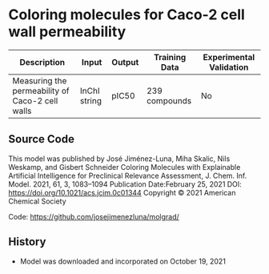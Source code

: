 # Coloring molecules for Caco-2 cell wall permeability

| Description | Input  | Output  | Training Data | Experimental Validation |
| ------- | --- | --- | --- | --- |
| Measuring the permeability of Caco-2 cell walls | InChI string | pIC50 | 239 compounds | No |

## Source Code
This model was published by José Jiménez-Luna, Miha Skalic, Nils Weskamp, and Gisbert Schneider Coloring Molecules with Explainable Artificial Intelligence for Preclinical Relevance Assessment, J. Chem. Inf. Model. 2021, 61, 3, 1083–1094 Publication Date:February 25, 2021 DOI: https://doi.org/10.1021/acs.jcim.0c01344 Copyright © 2021 American Chemical Society

Code: https://github.com/josejimenezluna/molgrad/

## History
- Model was downloaded and incorporated on October 19, 2021

